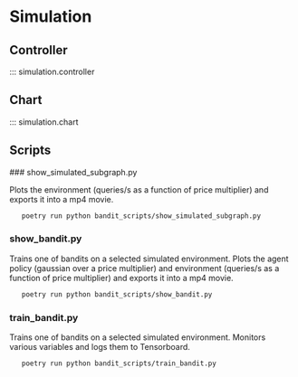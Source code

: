 # Simulation

## Controller

::: simulation.controller

## Chart

::: simulation.chart

## Scripts

### show_simulated_subgraph.py

Plots the environment (queries/s as a function of price multiplier) and exports it into a mp4 movie.

```bash
   poetry run python bandit_scripts/show_simulated_subgraph.py 
```

### show_bandit.py

Trains one of bandits on a selected simulated environment. Plots the agent policy (gaussian over a price multiplier) and environment (queries/s as a function of price multiplier)  and exports it into a mp4 movie.

```bash
   poetry run python bandit_scripts/show_bandit.py
```

### train_bandit.py

Trains one of bandits on a selected simulated environment. Monitors various variables and logs them to Tensorboard.

```bash
   poetry run python bandit_scripts/train_bandit.py 
```